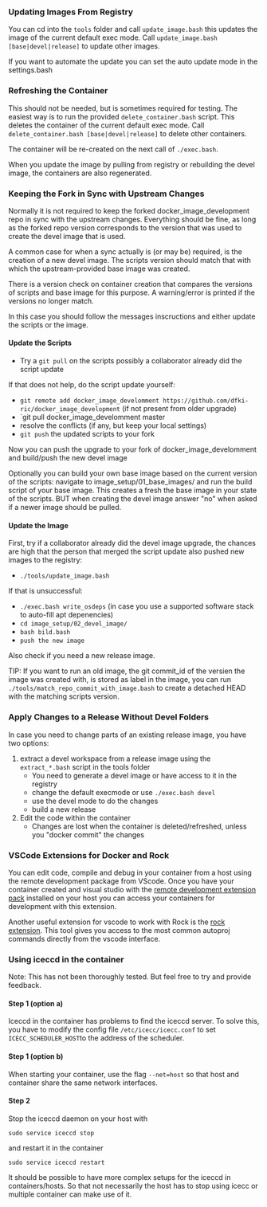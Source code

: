 
### Updating Images From Registry

You can cd into the `tools` folder and call `update_image.bash` this updates the image of the current default exec mode.
Call `update_image.bash [base|devel|release]` to update other images.

If you want to automate the update you can set the auto update mode in the settings.bash

### Refreshing the Container

This should not be needed, but is sometimes required for testing.
The easiest way is to run the provided `delete_container.bash` script.
This deletes the container of the current default exec mode.
Call `delete_container.bash [base|devel|release]` to delete other containers.

The container will be re-created on the next call of `./exec.bash`.

When you update the image by pulling from registry or rebuilding the devel image, the containers are also regenerated.

### Keeping the Fork in Sync with Upstream Changes

Normally it is not required to keep the forked docker_image_development repo in sync with the upstream changes.
Everything should be fine, as long as the forked repo version corresponds to the version that was used to create the devel image that is used.

A common case for when a sync actually is (or may be) required, is the creation of a new devel image.
The scripts version should match that with which the upstream-provided base image was created.

There is a version check on container creation that compares the versions of scripts and base image for this purpose.
A warning/error is printed if the versions no longer match.

In this case you should follow the messages inscructions and either update the scripts or the image.

#### Update the Scripts

* Try a `git pull` on the scripts possibly a collaborator already did the script update

If that does not help, do the script update yourself:

* `git remote add docker_image_develomment https://github.com/dfki-ric/docker_image_development` (if not present from older upgrade)
* `git pull docker_image_develomment master
* resolve the conflicts (if any, but keep your local settings)
* `git push` the updated scripts to your fork

Now you can push the upgrade to your fork of docker_image_develomment and build/push the new devel image

Optionally you can build your own base image based on the current version of the scripts: navigate to image_setup/01_base_images/ and run the build script of your base image.
This creates a fresh the base image in your state of the scripts. BUT when creating the devel image answer "no" when asked if a newer image should be pulled.

#### Update the Image

First, try if a collaborator already did the devel image upgrade, the chances are high that the person that merged the script update also pushed new images to the registry:

* `./tools/update_image.bash`

If that is unsuccessful:

* `./exec.bash write_osdeps` (in case you use a supported software stack to auto-fill apt depenencies)
* `cd image_setup/02_devel_image/`
* `bash bild.bash`
* `push the new image`

Also check if you need a new release image.

TIP: If you want to run an old image, the git commit_id of the versien the image was created with, is stored as label in the image, you can run `./tools/match_repo_commit_with_image.bash` to create a detached HEAD with the matching scripts version.


### Apply Changes to a Release Without Devel Folders

In case you need to change parts of an existing release image, you have two options:

1. extract a devel workspace from a release image using the `extract_*.bash` script in the tools folder
   * You need to generate a devel image or have access to it in the registry
   * change the default execmode or use `./exec.bash devel`
   * use the devel mode to do the changes
   * build a new release
2. Edit the code within the container
   * Changes are lost when the container is deleted/refreshed, unless you "docker commit" the changes

### VSCode Extensions for Docker and Rock

You can edit code, compile and debug in your container from a host using the remote development package from VScode. Once you have your container created and visual studio with the [remote development extension pack](https://marketplace.visualstudio.com/items?itemName=ms-vscode-remote.vscode-remote-extensionpack) installed on your host you can access your containers for development with this extension.

Another useful extension for vscode to work with Rock is the [rock extension](https://marketplace.visualstudio.com/items?itemName=rock-robotics.rock). This tool gives you access to the most common autoproj commands directly from the vscode interface.

### Using iceccd in the container

Note: This has not been thoroughly tested. But feel free to try and provide feedback.

#### Step 1 (option a)

Iceccd in the container has problems to find the iceccd server. To solve this, you have to modify the config file  `/etc/icecc/icecc.conf` to set `ICECC_SCHEDULER_HOST`to the address of the scheduler. 

#### Step 1 (option b)

When starting your container, use the flag  `--net=host` so that host and container share the same network interfaces.

#### Step 2

Stop the iceccd daemon on your host with

```
sudo service iceccd stop
```

and restart it in the container

```
sudo service iceccd restart
```

It should be possible to have more complex setups for the iceccd in containers/hosts. So that not necessarily the host has to stop using icecc or multiple container can make use of it.

